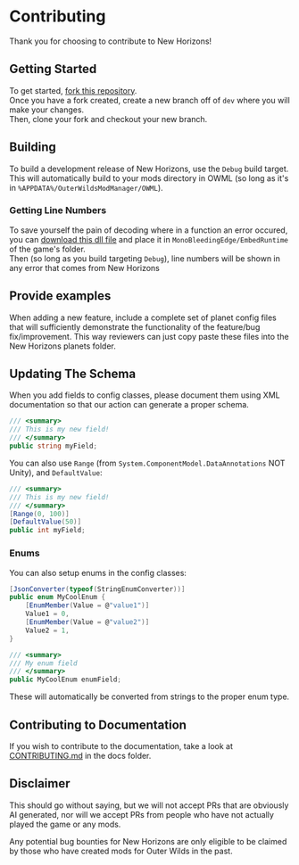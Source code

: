 # Contributing

Thank you for choosing to contribute to New Horizons!

## Getting Started

To get started, [fork this repository](https://github.com/xen-42/outer-wilds-new-horizons/fork).  
Once you have a fork created, create a new branch off of `dev` where you will make your changes.  
Then, clone your fork and checkout your new branch.

## Building

To build a development release of New Horizons, use the `Debug` build target.  
This will automatically build to your mods directory in OWML (so long as it's in `%APPDATA%/OuterWildsModManager/OWML`).

### Getting Line Numbers

To save yourself the pain of decoding where in a function an error occured, you can [download this dll file](https://cdn.discordapp.com/attachments/929787137895854100/936860223983976448/mono-2.0-bdwgc.dll) and place it in `MonoBleedingEdge/EmbedRuntime` of the game's folder.  
Then (so long as you build targeting `Debug`), line numbers will be shown in any error that comes from New Horizons

## Provide examples

When adding a new feature, include a complete set of planet config files that will sufficiently demonstrate the functionality of the feature/bug fix/improvement. This way reviewers can just copy paste these files into the New Horizons planets folder.

## Updating The Schema

When you add fields to config classes, please document them using XML documentation so that our action can generate a proper schema.

```cs
/// <summary>
/// This is my new field!
/// </summary>
public string myField;
```

You can also use `Range` (from `System.ComponentModel.DataAnnotations` NOT Unity), and `DefaultValue`:

```cs
/// <summary>
/// This is my new field!
/// </summary>
[Range(0, 100)]
[DefaultValue(50)]
public int myField;
```

### Enums

You can also setup enums in the config classes:

```cs
[JsonConverter(typeof(StringEnumConverter))]
public enum MyCoolEnum {
    [EnumMember(Value = @"value1")]
    Value1 = 0,
    [EnumMember(Value = @"value2")]
    Value2 = 1,
}

/// <summary>
/// My enum field
/// </summary>
public MyCoolEnum enumField;
```

These will automatically be converted from strings to the proper enum type.

## Contributing to Documentation

If you wish to contribute to the documentation, take a look at [CONTRIBUTING.md](docs/CONTRIBUTING.md) in the docs folder.

## Disclaimer

This should go without saying, but we will not accept PRs that are obviously AI generated, nor will we accept PRs from people who have not actually played the game or any mods.

Any potential bug bounties for New Horizons are only eligible to be claimed by those who have created mods for Outer Wilds in the past.

